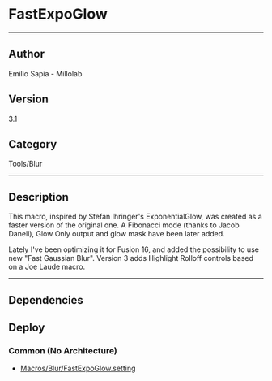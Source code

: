 # FastExpoGlow
___

## Author
Emilio Sapia - Millolab

## Version
3.1

## Category
Tools/Blur

___

## Description
<p>This macro, inspired by Stefan Ihringer's ExponentialGlow, was created as a faster version of the original one. A Fibonacci mode (thanks to Jacob Danell), Glow Only output and glow mask have been later added.</p>
<p>Lately I've been optimizing it for Fusion 16, and added the possibility to use new "Fast Gaussian Blur". Version 3 adds Highlight Rolloff controls based on a Joe Laude macro.</p>




___

## Dependencies

## Deploy

### Common (No Architecture)

<ul>
<li><a href="https://gitlab.com/WeSuckLess/Reactor/-/blob/master/Atoms/com.Millolab.FastExpoGlow/Macros/Blur/FastExpoGlow.setting?ref_type=heads">Macros/Blur/FastExpoGlow.setting</a></li>
</ul>
